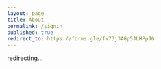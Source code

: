 ```yaml
---
layout: page
title: About
permalink: /signin
published: true
redirect_to: https://forms.gle/fw73j3AGp5JLHPpJ6
---
```


redirecting...
